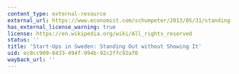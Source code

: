 ```yaml
---
content_type: external-resource
external_url: https://www.economist.com/schumpeter/2013/05/31/standing-out-without-showing-it
has_external_license_warning: true
license: https://en.wikipedia.org/wiki/All_rights_reserved
status: ''
title: 'Start-Ups in Sweden: Standing Out without Showing It'
uid: ec8cc909-8433-494f-994b-92c2ffc92af0
wayback_url: ''
---
```


